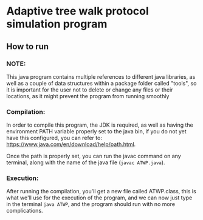 # Adaptive tree walk protocol simulation program
## How to run
### NOTE:
This java program contains multiple references to different java libraries, as well as a couple of data structures within a package folder called "tools", so it is important for the user not to delete or change any files or their locations, as it might prevent the program from running smoothly
### Compilation:
In order to compile this program, the JDK is required, as well as having the environment PATH variable properly set to the java bin, if you do not yet have this configured, you can refer to: https://www.java.com/en/download/help/path.html.

Once the path is properly set, you can run the javac command on any terminal, along with the name of the java file (```javac ATWP.java```).
### Execution:
After running the compilation, you'll get a new file called ATWP.class, this is what we'll use for the execution of the program, and we can now just type in the terminal ```java ATWP```, and the program should run with no more complications.